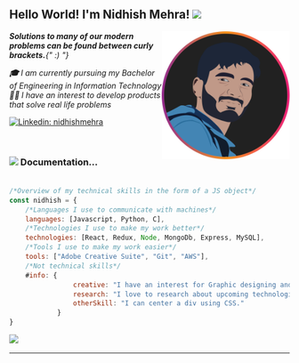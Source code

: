 <h2> 
Hello World! I'm Nidhish Mehra! 
<img src="https://media.giphy.com/media/hvRJCLFzcasrR4ia7z/giphy.gif" width="50">
</h2>
<img align='right' src="./profile.svg" width="230">
<em><b>Solutions to many of our modern problems can be found between curly brackets.</b>{" :) "} </em>
<p>
<em>
<b>🎓</b> I am currently pursuing my Bachelor of Engineering in Information Technology
</br>
<b>👨‍💻 </b>I have an interest to develop products that solve real life problems 
</em>
</p>


[![Linkedin: nidhishmehra](https://img.shields.io/badge/-nidhishmehra-blue?style=flat-square&logo=Linkedin&logoColor=white&link=https://www.linkedin.com/in/nidhishmehra/)](https://www.linkedin.com/in/nidhishmehra/)

<br>

### <img src="https://media.giphy.com/media/5UDqt2tYLu2Qfhjngr/giphy.gif?cid=790b7611b7d757f9bf6934935b26c8df427acdf7a7eed285&rid=giphy.gif&ct=g" width="50"> Documentation...  

```javascript

/*Overview of my technical skills in the form of a JS object*/
const nidhish = {
    /*Languages I use to communicate with machines*/
    languages: [Javascript, Python, C],
    /*Technologies I use to make my work better*/
    technologies: [React, Redux, Node, MongoDb, Express, MySQL],
    /*Tools I use to make my work easier*/
    tools: ["Adobe Creative Suite", "Git", "AWS"],
    /*Not technical skills*/
    #info: {
                creative: "I have an interest for Graphic designing and animation.",
                research: "I love to research about upcoming technologies to keep myself updated",
                otherSkill: "I can center a div using CSS."
            }
}
```


<img src="https://media.giphy.com/media/zOvBKUUEERdNm/giphy.gif?cid=ecf05e47osugj6ixu8jl3r9u5kbio8tb146hbu04ekygopll&rid=giphy.gif&ct=g" width="60">

---
